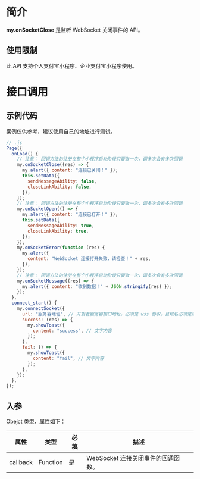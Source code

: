 
# 简介
**my.onSocketClose** 是监听 WebSocket 关闭事件的 API。

## 使用限制
此 API 支持个人支付宝小程序、企业支付宝小程序使用。

# 接口调用

## 示例代码
案例仅供参考，建议使用自己的地址进行测试。
```javascript
// .js
Page({
  onLoad() {
    // 注意： 回调方法的注册在整个小程序启动阶段只要做一次，调多次会有多次回调
    my.onSocketClose((res) => {
      my.alert({ content: "连接已关闭！" });
      this.setData({
        sendMessageAbility: false,
        closeLinkAbility: false,
      });
    });
    // 注意： 回调方法的注册在整个小程序启动阶段只要做一次，调多次会有多次回调
    my.onSocketOpen(() => {
      my.alert({ content: "连接已打开！" });
      this.setData({
        sendMessageAbility: true,
        closeLinkAbility: true,
      });
    });
    my.onSocketError(function (res) {
      my.alert({
        content: "WebSocket 连接打开失败，请检查！" + res,
      });
    });
    // 注意： 回调方法的注册在整个小程序启动阶段只要做一次，调多次会有多次回调
    my.onSocketMessage((res) => {
      my.alert({ content: "收到数据！" + JSON.stringify(res) });
    });
  },
  connect_start() {
    my.connectSocket({
      url: "服务器地址", // 开发者服务器接口地址，必须是 wss 协议，且域名必须是后台配置的合法域名
      success: (res) => {
        my.showToast({
          content: "success", // 文字内容
        });
      },
      fail: () => {
        my.showToast({
          content: "fail", // 文字内容
        });
      },
    });
  },
});
```

## 入参
Obejct 类型，属性如下：

| **属性** | **类型** | **必填** | **描述** |
| --- | --- | --- | --- |
| callback | Function | 是 | WebSocket 连接关闭事件的回调函数。 |
